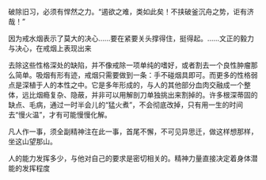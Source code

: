 破除旧习，必须有悍然之力。“遏欲之难，类如此矣！不挟破釜沉舟之势，讵有济哉！”

因为戒水烟表示了莫大的决心……要在紧要关头撑得住，挺得起。……文正的毅力与决心，在戒烟上表现出来

去除这些性格深处的缺陷，并不像戒除一项单纯的嗜好，或者割去一个良性肿瘤那么简单。吸烟有形有迹，戒烟只需要做到一条：手不碰烟具即可。而更多的性格弱点是深植于人的本性之中。它是多年形成的，与人的其他部分血肉交融成一个整体，远比烟瘾复杂、隐蔽，并非可以用解剖刀单独挑出来割掉的。许多根深蒂固的缺点、毛病，通过一时半会儿的“猛火煮”，不会彻底改掉，只有用一生的时间去“慢火温”，才有可能慢慢化解。

凡人作一事，须全副精神注在此一事，首尾不懈，不可见异思迁，做这样想那样，坐这山望那山。

人的能力发挥多少，与他对自己的要求是密切相关的。精神力量直接决定着身体潜能的发挥程度
